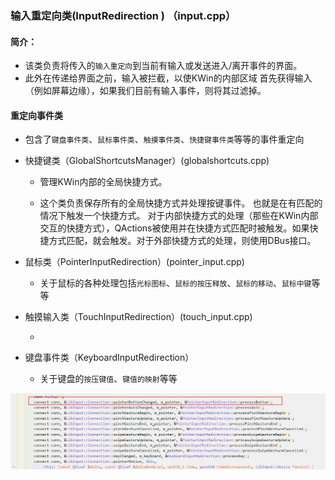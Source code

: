 ### 输入重定向类(InputRedirection ) （input.cpp）

#### 简介：

- 该类负责将传入的`输入重定向`到当前有输入或发送进入/离开事件的界面。
- 此外在传递给界面之前，输入被拦截，以使KWin的内部区域 首先获得输入（例如屏幕边缘），如果我们目前有输入事件，则将其过滤掉。



#### 重定向事件类

- 包含了`键盘事件类`、`鼠标事件类`、`触摸事件类`、`快捷键事件类`等等的事件重定向

- 快捷键类（GlobalShortcutsManager）(globalshortcuts.cpp)

  - 管理KWin内部的全局快捷方式。


  -  这个类负责保存所有的全局快捷方式并处理按键事件。 也就是在有匹配的情况下触发一个快捷方式。 对于内部快捷方式的处理（那些在KWin内部交互的快捷方式），QActions被使用并在快捷方式匹配时被触发。如果快捷方式匹配，就会触发。对于外部快捷方式的处理，则使用DBus接口。

- 鼠标类（PointerInputRedirection）(pointer_input.cpp)

  - 关于鼠标的各种处理包括`光标图标`、`鼠标的按压释放`、`鼠标的移动`、`鼠标中键`等等

- 触摸输入类（TouchInputRedirection）(touch_input.cpp)

  - 

- 键盘事件类（KeyboardInputRedirection）

  - 关于键盘的`按压键值`、`键值的映射`等等

  





![image-20210630145230597](picture/image-20210630145230597.png)

